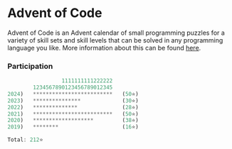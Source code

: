 # Advent of Code

Advent of Code is an Advent calendar of small programming puzzles for a variety of skill sets and skill levels that can be solved in any programming language you like. More information about this can be found [here](https://adventofcode.com/about).

### Participation

```rs
                 1111111111222222
        1234567890123456789012345
2024)   *************************   (50⭐)
2023)   ***************             (30⭐)
2022)   **************              (28⭐)
2021)   *************************   (50⭐)
2020)   *******************         (38⭐)
2019)   ********                    (16⭐)

Total: 212⭐
```
